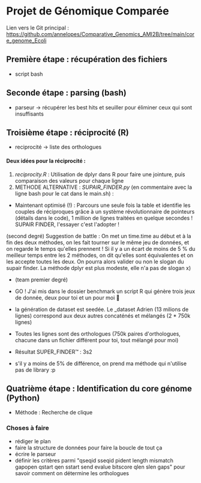 # Projet de Génomique Comparée
Lien vers le Git principal : https://github.com/annelopes/Comparative_Genomics_AMI2B/tree/main/core_genome_Ecoli

## Première étape : récupération des fichiers
- script bash

## Seconde étape : parsing (bash)
- parseur → récupérer les best hits et seuiller pour éliminer ceux qui sont insuffisants

## Troisième étape : réciprocité (R)
- reciprocité → liste des orthologues

#### Deux idées pour la réciprocité :
1) *reciprocity.R* : Utilisation de dplyr dans R pour faire une jointure, puis comparaison des valeurs pour chaque ligne
2) METHODE ALTERNATIVE : *SUPAIR_FINDER.py* (en commentaire avec la ligne bash pour le cat dans le main.sh) :
- Maintenant optimisé (!) : Parcours une seule fois la table et identifie les couples de réciproques grâce à un système révolutionnaire de pointeurs (détails dans le code), 1 million de lignes traitées en quelque secondes ! SUPAIR FINDER, l'essayer c'est l'adopter !

(second degré) Suggestion de battle : On met un time.time au début et à la fin des deux méthodes, on les fait tourner sur le même jeu de données, et on regarde le temps qu'elles prennent ! Si il y a un écart de moins de 5 % du meilleur temps entre les 2 méthodes, on dit qu'elles sont équivalentes et on les accepte toutes les deux. On pourra alors valider ou non le slogan du supair finder. La méthode dplyr est plus modeste, elle n'a pas de slogan x)

- (team premier degré)
- GO ! J'ai mis dans le dossier benchmark un script R qui génère trois jeux de donnée, deux pour toi et un pour moi 👀
- la génération de dataset est seedée. Le \_dataset Adrien (13 milions de lignes) correspond aux deux autres concaténés et mélangés (2 * 750k lignes)
- Toutes les lignes sont des orthologues (750k paires d'orthologues, chacune dans un fichier différent pour toi, tout mélangé pour moi)

- Résultat SUPER_FINDER™ : 3s2
+ s'il y a moins de 5% de différence, on prend ma méthode qui n'utilise pas de library :p


## Quatrième étape : Identification du core génome (Python)
- Méthode : Recherche de clique

### Choses à faire
- rédiger le plan
- faire la structure de données pour faire la boucle de tout ça
- écrire le parseur
- définir les critères parmi "qseqid sseqid pident length mismatch gapopen qstart qen sstart send evalue bitscore qlen slen gaps" pour savoir comment on détermine les orthologues

